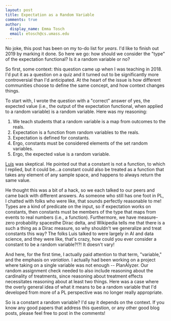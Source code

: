 ```yaml
---
layout: post
title: Expectation as a Random Variable
comments: true
author:
  display_name: Emma Tosch
  email: etosch@cs.umass.edu
---
```


No joke, this post has been on my to-do list for *years*. I'd like to finish out 2019 by marking it done. So here we go: how should we consider the "type" of the expectation functional? Is it a random variable or no?

<!--summary-->

So first, some context: this question came up when I was teaching in 2018. I'd put it as a question on a quiz and it turned out to be significantly more controversial than I'd anticipated. At the heart of the issue is how different communities choose to define the same concept, and how context changes things.

To start with, I wrote the question with a "correct" answer of yes, the expected value (i.e., the output of the expectation functional, when applied to a random variable) is a random variable. Here was my reasoning:

1. We teach students that a random variable is a map from outcomes to the reals.
2. Expectation is a function from random variables to the reals.
3. Expectation is defined for constants.
4. Ergo, constants must be considered elements of the set random variables.
5. Ergo, the expected value is a random variable.

[Luis](https://www.linkedin.com/in/lpineda-umass/?originalSubdomain=ca) was skeptical. He pointed out that a constant is not a function, to which I replied, but it could be...a constant could also be treated as a function that takes any element of any sample space, and happens to always return the same value.

 He thought this was a bit of a hack, so we each talked to our peers and came back with different answers. As someone who still has one foot in PL, I chatted with folks who were like, that sounds perfectly reasonable to me! Types are a kind of predicate on the input, so if expectation works on constants, then constants must be members of the type that maps from events to real numbers (i.e., a function). Furthermore, we have measure-zero probability spacesthe Dirac delta, and Wikipedia tells me that there is a such a thing as a Dirac measure, so why shouldn't we generalize and treat constants this way? The folks Luis talked to were largely in AI and data science, and they were like, that's crazy, how could you ever consider a constant to be a random variable?!?! It doesn't vary!

And here, for the first time, I actually paid attention to that term, "variable," and the emphasis on *variation*. I actually had been working on a project where taking on a single variable was not enough -- PlanAlyzer. Our random assignment check needed to also include reasoning about the cardinality of treatments, since reasoning about treatment effects necessitates reasoning about at least two things. Here was a case where the overly general idea of what it means to be a random variable that I'd developed from more of a PL perspective was no longer really appropriate.

So is a constant a random variable? I'd say it depends on the context. If you know any good papers that address this question, or any other good blog posts, please feel free to post in the comments!
